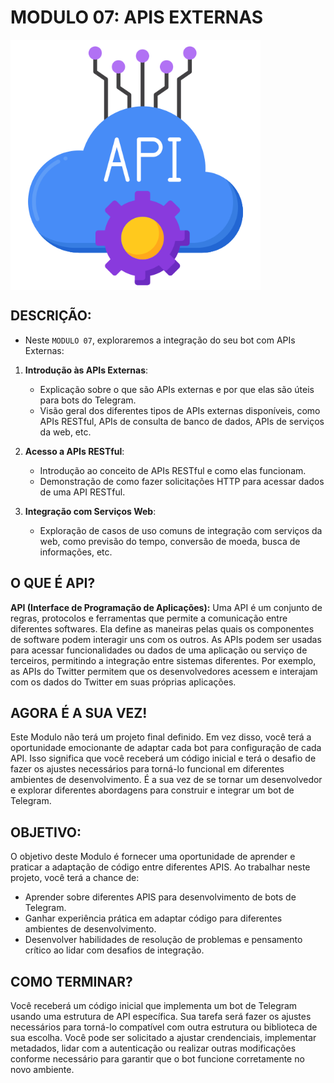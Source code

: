 # MODULO 07: APIS EXTERNAS

<img src="FOTO.png" align="center" width="400"> <br>

## DESCRIÇÃO:
- Neste `MODULO 07`, exploraremos a integração do seu bot com APIs Externas:

1. **Introdução às APIs Externas**:
   - Explicação sobre o que são APIs externas e por que elas são úteis para bots do Telegram.
   - Visão geral dos diferentes tipos de APIs externas disponíveis, como APIs RESTful, APIs de consulta de banco de dados, APIs de serviços da web, etc.

2. **Acesso a APIs RESTful**:
   - Introdução ao conceito de APIs RESTful e como elas funcionam.
   - Demonstração de como fazer solicitações HTTP para acessar dados de uma API RESTful.

3. **Integração com Serviços Web**:
   - Exploração de casos de uso comuns de integração com serviços da web, como previsão do tempo, conversão de moeda, busca de informações, etc.

## O QUE É API?
**API (Interface de Programação de Aplicações):** Uma API é um conjunto de regras, protocolos e ferramentas que permite a comunicação entre diferentes softwares. Ela define as maneiras pelas quais os componentes de software podem interagir uns com os outros. As APIs podem ser usadas para acessar funcionalidades ou dados de uma aplicação ou serviço de terceiros, permitindo a integração entre sistemas diferentes. Por exemplo, as APIs do Twitter permitem que os desenvolvedores acessem e interajam com os dados do Twitter em suas próprias aplicações.

## AGORA É A SUA VEZ!
Este Modulo não terá um projeto final definido. Em vez disso, você terá a oportunidade emocionante de adaptar cada bot para configuração de cada API. Isso significa que você receberá um código inicial e terá o desafio de fazer os ajustes necessários para torná-lo funcional em diferentes ambientes de desenvolvimento. É a sua vez de se tornar um desenvolvedor e explorar diferentes abordagens para construir e integrar um bot de Telegram.

## OBJETIVO:
O objetivo deste Modulo é fornecer uma oportunidade de aprender e praticar a adaptação de código entre diferentes APIS. Ao trabalhar neste projeto, você terá a chance de:

- Aprender sobre diferentes APIS para desenvolvimento de bots de Telegram.
- Ganhar experiência prática em adaptar código para diferentes ambientes de desenvolvimento.
- Desenvolver habilidades de resolução de problemas e pensamento crítico ao lidar com desafios de integração.

## COMO TERMINAR?
Você receberá um código inicial que implementa um bot de Telegram usando uma estrutura de API específica. Sua tarefa será fazer os ajustes necessários para torná-lo compatível com outra estrutura ou biblioteca de sua escolha. Você pode ser solicitado a ajustar crendenciais, implementar metadados, lidar com a autenticação ou realizar outras modificações conforme necessário para garantir que o bot funcione corretamente no novo ambiente.




